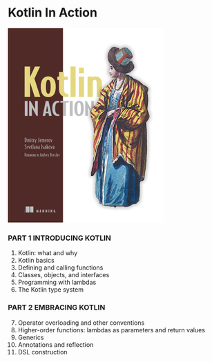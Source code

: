 # Kotlin In Action

![img.png](img.png)

### PART 1 INTRODUCING KOTLIN

1. Kotlin: what and why
2. Kotlin basics
3. Defining and calling functions
4. Classes, objects, and interfaces
5. Programming with lambdas
6. The Kotlin type system

### PART 2 EMBRACING KOTLIN

7. Operator overloading and other conventions
8. Higher-order functions: lambdas as parameters and return values
9. Generics
10. Annotations and reflection
11. DSL construction